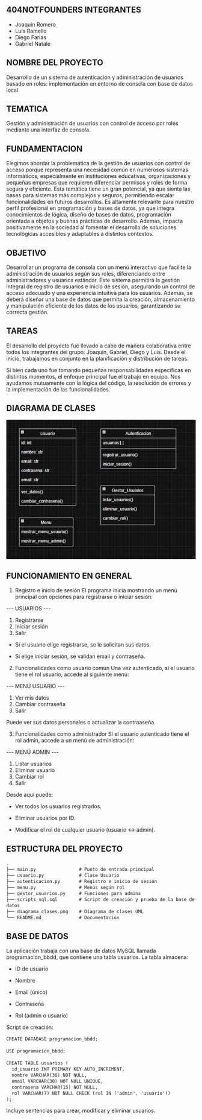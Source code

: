 ## 404NOTFOUNDERS INTEGRANTES 

- Joaquin Romero
- Luis Ramello
- Diego Farias
- Gabriel Natale

## NOMBRE DEL PROYECTO

Desarrollo de un sistema de autenticación y administración de usuarios basado en roles: implementación en entorno de consola con base de datos local

## TEMATICA 

Gestión y administración de usuarios con control de acceso por roles mediante una interfaz de consola.

## FUNDAMENTACION 

Elegimos abordar la problemática de la gestión de usuarios con control de acceso porque representa una necesidad común en numerosos sistemas informáticos, especialmente en instituciones educativas, organizaciones y pequeñas empresas que requieren diferenciar permisos y roles de forma segura y eficiente. Esta temática tiene un gran potencial, ya que sienta las bases para sistemas más complejos y seguros, permitiendo escalar funcionalidades en futuros desarrollos. Es altamente relevante para nuestro perfil profesional en programación y bases de datos, ya que integra conocimientos de lógica, diseño de bases de datos, programación orientada a objetos y buenas prácticas de desarrollo. Además, impacta positivamente en la sociedad al fomentar el desarrollo de soluciones tecnológicas accesibles y adaptables a distintos contextos.

## OBJETIVO

Desarrollar un programa de consola con un menú interactivo que facilite la
administración de usuarios según sus roles, diferenciando entre administradores y
usuarios estándar. Este sistema permitirá la gestión integral de registro de usuarios
e inicio de sesión, asegurando un control de acceso adecuado y una experiencia
intuitiva para los usuarios.
Además, se deberá diseñar una base de datos que permita la creación,
almacenamiento y manipulación eficiente de los datos de los usuarios, garantizando
su correcta gestión.

## TAREAS

El desarrollo del proyecto fue llevado a cabo de manera colaborativa entre todos los integrantes del grupo: Joaquín, Gabriel, Diego y Luis. Desde el inicio, trabajamos en conjunto en la planificación y distribución de tareas.

Si bien cada uno fue tomando pequeñas responsabilidades específicas en distintos momentos, el enfoque principal fue el trabajo en equipo. Nos ayudamos mutuamente con la lógica del código, la resolución de errores y la implementación de las funcionalidades. 

## DIAGRAMA DE CLASES

![Diagrama de Clases](docs/diagrama_clases.png)

## FUNCIONAMIENTO EN GENERAL 

1. Registro e inicio de sesión
El programa inicia mostrando un menú principal con opciones para registrarse o iniciar sesión:

--- USUARIOS ---
1. Registrarse
2. Iniciar sesión
0. Salir

- Si el usuario elige registrarse, se le solicitan sus datos.

- Si elige iniciar sesión, se validan email y contraseña.

2. Funcionalidades como usuario común
Una vez autenticado, si el usuario tiene el rol usuario, accede al siguiente menú:

--- MENÚ USUARIO ---
1. Ver mis datos
2. Cambiar contraseña
0. Salir

Puede ver sus datos personales o actualizar la contraaseña.

3. Funcionalidades como administrador
Si el usuario autenticado tiene el rol admin, accede a un menú de administración:

--- MENÚ ADMIN ---
1. Listar usuarios
2. Eliminar usuario
3. Cambiar rol
0. Salir

Desde aquí puede:

- Ver todos los usuarios registrados.

- Eliminar usuarios por ID.

- Modificar el rol de cualquier usuario (usuario ↔ admin).

## ESTRUCTURA DEL PROYECTO

```
.
├── main.py                # Punto de entrada principal
├── usuario.py             # Clase Usuario
├── autenticacion.py       # Registro e inicio de sesión
├── menu.py                # Menús según rol
├── gestor_usuarios.py     # Funciones para admins
├── scripts_sql.sql        # Script de creación y prueba de la base de datos
├── diagrama_clases.png    # Diagrama de clases UML
└── README.md              # Documentación

```


## BASE DE DATOS 

La aplicación trabaja con una base de datos MySQL llamada programacion_bbdd, que contiene una tabla usuarios.
La tabla almacena:

- ID de usuario

- Nombre

- Email (único)

- Contraseña

- Rol (admin o usuario)

Script de creación:

```
CREATE DATABASE programacion_bbdd;

USE programacion_bbdd;

CREATE TABLE usuarios (
  id_usuario INT PRIMARY KEY AUTO_INCREMENT,
  nombre VARCHAR(30) NOT NULL,
  email VARCHAR(30) NOT NULL UNIQUE,
  contrasena VARCHAR(15) NOT NULL,
  rol VARCHAR(7) NOT NULL CHECK (rol IN ('admin', 'usuario'))
);

```

Incluye sentencias para crear, modificar y eliminar usuarios.
